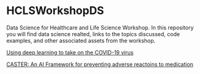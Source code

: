 # HCLSWorkshopDS
Data Science for Healthcare and Life Science Workshop.  In this repository you will find data science realted, links to the topics discussed, code examples, and other associated assets from the workshop.  

[Using deep learning to take on the COVID-19 virus](https://developer.ibm.com/articles/using-deep-learning-to-take-on-covid-19/) 

[CASTER: An AI Framework for preventing adverse reactoins to medication](https://mitibmwatsonailab.mit.edu/research/blog/caster-predicting-drug-interactions/)
